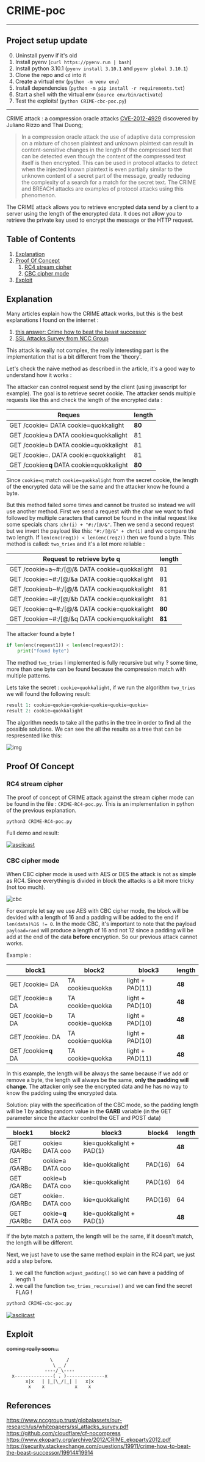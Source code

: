 # CRIME-poc

---

## Project setup update

0. Uninstall pyenv if it's old
1. Install pyenv (`curl https://pyenv.run | bash`)
2. Install python 3.10.1 (`pyenv install 3.10.1` and `pyenv global 3.10.1`)
3. Clone the repo and `cd` into it
4. Create a virtual env (`python -m venv env`)
5. Install dependencies (`python -m pip install -r requirements.txt`)
6. Start a shell with the virtual env (`source env/bin/activate`)
7. Test the exploits! (`python CRIME-cbc-poc.py`)

---

CRIME attack : a compression oracle attacks [CVE-2012-4929](https://cve.mitre.org/cgi-bin/cvename.cgi?name=cve-2012-4929) discovered by Juliano Rizzo and Thai Duong;

> In a compression oracle attack the use of adaptive data compression on a mixture of chosen plaintext and unknown plaintext can result in content-sensitive changes in the length of the compressed text that can be detected even though the content of the compressed text itself is then encrypted. This can be used in protocol attacks to detect when the injected known plaintext is even partially similar to the unknown content of a secret part of the message, greatly reducing the complexity of a search for a match for the secret text. The CRIME and BREACH attacks are examples of protocol attacks using this phenomenon.

The CRIME attack allows you to retrieve encrypted data send by a client to a server using the length of the encrypted data. It does not allow you to retrieve the private key used to encrypt the message or the HTTP request.

## Table of Contents

1. [Explanation](#explanation)
2. [Proof Of Concept](#proof-Of-Concept)
   1. [RC4 stream cipher](#rc4-stream-cipher)
   2. [CBC cipher mode](#cbc-cipher-mode)
3. [Exploit](#exploit)

## Explanation

Many articles explain how the CRIME attack works, but this is the best explanations I found on the internet :

1. [this answer: Crime how to beat the beast successor](https://security.stackexchange.com/questions/19911/crime-how-to-beat-the-beast-successor/19914#19914)
2. [SSL Attacks Survey from NCC Group](https://www.nccgroup.trust/globalassets/our-research/us/whitepapers/ssl_attacks_survey.pdf)

This attack is really not complex, the really interesting part is the implementation that is a bit different from the 'theory'.

Let's check the naive method as described in the article, it's a good way to understand how it works :

The attacker can control request send by the client (using javascript for example). The goal is to retrieve secret cookie. The attacker sends multiple requests like this and check the length of the encrypted data :

| Reques                                    | length |
| ----------------------------------------- | ------ |
| GET /cookie= DATA cookie=quokkalight      | **80** |
| GET /cookie=a DATA cookie=quokkalight     | 81     |
| GET /cookie=b DATA cookie=quokkalight     | 81     |
| GET /cookie=. DATA cookie=quokkalight     | 81     |
| GET /cookie=**q** DATA cookie=quokkalight | **80** |

Since `cookie=q` match `cookie=quokkalight` from the secret cookie, the length of the encrypted data will be the same and the attacker know he found a byte.

But this method failed some times and cannot be trusted so instead we will use another method.
First we send a request with the char we want to find followed by multiple caracters that cannot be found in the initial request like some specials chars :`chr(i) + "#:/[@/&"`. Then we send a second request but we invert the payload like this: `"#:/[@/&" + chr(i)` and we compare the two length. If `len(enc(req1)) < len(enc(req2))` then we found a byte. This method is called: `two_tries` and it's a lot more reliable :

| Request to retrieve byte q                    | length |
| --------------------------------------------- | ------ |
| GET /cookie=a~#:/[@/& DATA cookie=quokkalight | 81     |
| GET /cookie=~#:/[@/&a DATA cookie=quokkalight | 81     |
| GET /cookie=b~#:/[@/& DATA cookie=quokkalight | 81     |
| GET /cookie=~#:/[@/&b DATA cookie=quokkalight | 81     |
| GET /cookie=q~#:/[@/& DATA cookie=quokkalight | **80** |
| GET /cookie=~#:/[@/&q DATA cookie=quokkalight | **81** |

The attacker found a byte !

```python
if len(enc(request1)) < len(enc(request2)):
    print("found byte")
```

The method `two_tries` I implemented is fully recursive but why ? some time, more than one byte can be found because the compression match with multiple patterns.

Lets take the secret : `cookie=quokkalight`, if we run the algorithm `two_tries` we will found the following result:

```python
result 1: cookie=quokie=quokie=quokie=quokie=quokie=
result 2: cookie=quokkalight
```

The algorithm needs to take all the paths in the tree in order to find all the possible solutions.
We can see the all the results as a tree that can be respresented like this:

![img](https://user-images.githubusercontent.com/5891788/39074732-e73d07bc-44f2-11e8-952e-849e56e8f95a.png)

## Proof Of Concept

### RC4 stream cipher

The proof of concept of CRIME attack against the stream cipher mode can be found in the file : `CRIME-RC4-poc.py`. This is an implementation in python of the previous explanation.

```bash
python3 CRIME-RC4-poc.py
```

Full demo and result:

[![asciicast](https://asciinema.org/a/igA5aaqc5Mf0RMklxuPu6aPyw.png)](https://asciinema.org/a/igA5aaqc5Mf0RMklxuPu6aPyw)

### CBC cipher mode

When CBC cipher mode is used with AES or DES the attack is not as simple as RC4. Since everything is divided in block the attacks is a bit more tricky (not too much).

![cbc](https://upload.wikimedia.org/wikipedia/commons/thumb/8/80/CBC_encryption.svg/601px-CBC_encryption.svg.png)

For example let say we use AES with CBC cipher mode, the block will be devided with a length of 16 and a padding will be added to the end if `len(data)%16 != 0`.
In the mode CBC, it's important to note that the payload `payload=rand` will produce a length of 16 and not 12 since a padding will be add at the end of the data **before** encryption. So our previous attack cannot works.

Example :

| block1               | block2           | block3          | length |
| -------------------- | ---------------- | --------------- | ------ |
| GET /cookie= DA      | TA cookie=quokka | light + PAD(11) | **48** |
| GET /cookie=a DA     | TA cookie=quokka | light + PAD(10) | **48** |
| GET /cookie=b DA     | TA cookie=quokka | light + PAD(10) | **48** |
| GET /cookie=. DA     | TA cookie=quokka | light + PAD(10) | **48** |
| GET /cookie=**q** DA | TA cookie=quokka | light + PAD(11) | **48** |

In this example, the length will be always the same because if we add or remove a byte, the length will always be the same, **only the padding will change**. The attacker only see the encrypted data and he has no way to know the padding using the encrypted data.

Solution: play with the specification of the CBC mode, so the padding length will be 1 by adding random value in the **GARB** variable (in the GET parameter since the attacker control the GET and POST data)

| block1     | block2               | block3                   | block4  | length |
| ---------- | -------------------- | ------------------------ | ------- | ------ |
| GET /GARBc | ookie= DATA coo      | kie=quokkalight + PAD(1) |         | **48** |
| GET /GARBc | ookie=a DATA coo     | kie=quokkalight          | PAD(16) | 64     |
| GET /GARBc | ookie=b DATA coo     | kie=quokkalight          | PAD(16) | 64     |
| GET /GARBc | ookie=. DATA coo     | kie=quokkalight          | PAD(16) | 64     |
| GET /GARBc | ookie=**q** DATA coo | kie=quokkalight + PAD(1) |         | **48** |

If the byte match a pattern, the length will be the same, if it doesn't match, the length will be different.

Next, we just have to use the same method explain in the RC4 part, we just add a step before.

1. we call the function `adjust_padding()` so we can have a padding of length 1
2. we call the function `two_tries_recursive()` and we can find the secret FLAG !

```bash
python3 CRIME-cbc-poc.py
```

[![asciicast](https://user-images.githubusercontent.com/5891788/39086213-b604a438-458e-11e8-8626-f1a78c37f410.png)](https://asciinema.org/a/6XrXwP4B4pwTxHrCdwtvz1tfX)

## Exploit

<del>coming really soon...</del>

```
                \     /
                 \ _ /
              ----/_\----
  x--------------( . )--------------x
       x|x   | |_|\_/|_| |   x|x
        x    x           x    x
```

## References

https://www.nccgroup.trust/globalassets/our-research/us/whitepapers/ssl_attacks_survey.pdf
https://github.com/cloudflare/cf-nocompress
https://www.ekoparty.org/archive/2012/CRIME_ekoparty2012.pdf
https://security.stackexchange.com/questions/19911/crime-how-to-beat-the-beast-successor/19914#19914
